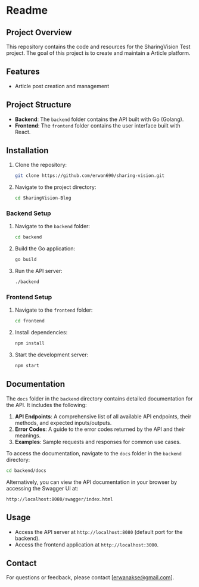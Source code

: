 # Readme

## Project Overview
This repository contains the code and resources for the SharingVision Test project. The goal of this project is to create and maintain a Article platform.

## Features
- Article post creation and management

## Project Structure
- **Backend**: The `backend` folder contains the API built with Go (Golang).
- **Frontend**: The `frontend` folder contains the user interface built with React.

## Installation
1. Clone the repository:
    ```bash
    git clone https://github.com/erwan690/sharing-vision.git
    ```
2. Navigate to the project directory:
    ```bash
    cd SharingVision-Blog
    ```

### Backend Setup
1. Navigate to the `backend` folder:
    ```bash
    cd backend
    ```
2. Build the Go application:
    ```bash
    go build
    ```
3. Run the API server:
    ```bash
    ./backend
    ```

### Frontend Setup
1. Navigate to the `frontend` folder:
    ```bash
    cd frontend
    ```
2. Install dependencies:
    ```bash
    npm install
    ```
3. Start the development server:
    ```bash
    npm start
    ```

## Documentation

The `docs` folder in the `backend` directory contains detailed documentation for the API. It includes the following:

1. **API Endpoints**: A comprehensive list of all available API endpoints, their methods, and expected inputs/outputs.
2. **Error Codes**: A guide to the error codes returned by the API and their meanings.
3. **Examples**: Sample requests and responses for common use cases.

To access the documentation, navigate to the `docs` folder in the `backend` directory:
```bash
cd backend/docs
```

Alternatively, you can view the API documentation in your browser by accessing the Swagger UI at:
```
http://localhost:8080/swagger/index.html
```

## Usage
- Access the API server at `http://localhost:8080` (default port for the backend).
- Access the frontend application at `http://localhost:3000`.



## Contact
For questions or feedback, please contact [erwanakse@gmail.com].